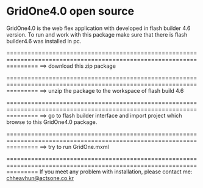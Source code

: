  
GridOne4.0 open source
======================


GridOne4.0 is the web flex application with developed in flash builder 4.6 version. To run and work with this package make sure that there is flash builder4.6 was installed in pc.

=====================================================================================================================
==> download this zip package 

=====================================================================================================================
==> unzip the package to the workspace of flash build 4.6

=====================================================================================================================
==> go to flash builder interface and import project which browse to this GridOne4.0 package.

=====================================================================================================================
==> try to run GridOne.mxml

=====================================================================================================================
If you meet any problem with installation, please contact me: chheavhun@actsone.co.kr
 

